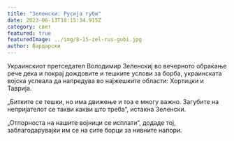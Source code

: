 ```yaml
---
title: "Зеленски: Русија губи"
date: 2023-06-13T18:15:34.915Z
category: свет
featured: true
featuredImage: ../img/8-15-zel-rus-gubi.jpg
author: Вардарски
---
```

Украинскиот претседател Володимир Зеленскиј во вечерното обраќање рече дека и покрај дождовите и тешките услови за борба, украинската војска успеала да напредува во најжешките области: Хортицки и Таврија.

„Битките се тешки, но има движење и тоа е многу важно. Загубите на непријателот се такви какви што треба“, истакна Зеленски.

„Отпорноста на нашите војници се исплати“, додаде тој, заблагодарувајќи им се на сите борци за нивните напори.